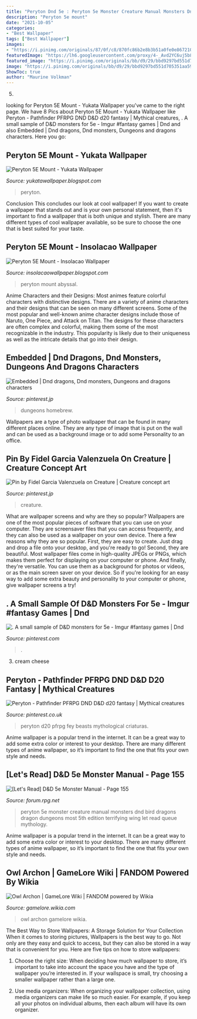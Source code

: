 ```yaml
---
title: "Peryton Dnd 5e : Peryton 5e Monster Creature Manual Monsters Dnd Bird Dragons Dragon Dungeons Most 5th Edition Terrifying Wing Let Read Queue Mythology"
description: "Peryton 5e mount"
date: "2021-10-05"
categories:
- "Best Wallpaper"
tags: ["Best Wallpaper"]
images:
- "https://i.pinimg.com/originals/87/0f/c8/870fc86b2e8b3b51a0fe0e867210830b.png"
featuredImage: "https://lh6.googleusercontent.com/proxy/4-_Avd2YC6uj5b8kkVGI6qa4I-fxbvqkn7NcddEclnIEcbU_i6kTZUfvl5KQAyrZgQ9dtZ-WvlnX-Z1uoZTxXe_9RV0h4c9Q=w1200-h630-pd"
featured_image: "https://i.pinimg.com/originals/bb/d9/29/bbd9297bd551d705351aa59d9aa11335.png"
image: "https://i.pinimg.com/originals/bb/d9/29/bbd9297bd551d705351aa59d9aa11335.png"
ShowToc: true
author: "Maurine Volkman"
---
```



5.

	

		
looking for Peryton 5E Mount - Yukata Wallpaper you've came to the right page. We have 8 Pics about Peryton 5E Mount - Yukata Wallpaper like Peryton - Pathfinder PFRPG DND D&amp;D d20 fantasy | Mythical creatures, . A small sample of D&amp;D monsters for 5e - Imgur #fantasy games | Dnd and also Embedded | Dnd dragons, Dnd monsters, Dungeons and dragons characters. Here you go:
		
    
## Peryton 5E Mount - Yukata Wallpaper

<img loading=lazy src="https://lh6.googleusercontent.com/proxy/4-_Avd2YC6uj5b8kkVGI6qa4I-fxbvqkn7NcddEclnIEcbU_i6kTZUfvl5KQAyrZgQ9dtZ-WvlnX-Z1uoZTxXe_9RV0h4c9Q=w1200-h630-pd" onerror="this.onerror=null;this.src='https://tse1.mm.bing.net/th?id=OIP.kJApUdCpCf4bZ_TgEIqeqgHaD4&amp;pid=15.1';" alt="Peryton 5E Mount - Yukata Wallpaper">

_Source: yukatawallpaper.blogspot.com_

>peryton. 

	

Conclusion
This concludes our look at cool wallpaper! If you want to create a wallpaper that stands out and is your own personal statement, then it's important to find a wallpaper that is both unique and stylish. There are many different types of cool wallpaper available, so be sure to choose the one that is best suited for your taste.

    
## Peryton 5E Mount - Insolacao Wallpaper

<img loading=lazy src="https://i.pinimg.com/originals/a8/f3/41/a8f341b1674471fcfde9d8943eab1494.jpg" onerror="this.onerror=null;this.src='https://tse3.mm.bing.net/th?id=OIP.RzrrrCQs2K6beS6U3Eng0gHaE7&amp;pid=15.1';" alt="Peryton 5E Mount - Insolacao Wallpaper">

_Source: insolacaowallpaper.blogspot.com_

>peryton mount abyssal. 

	

Anime Characters and their Designs: Most animes feature colorful characters with distinctive designs.
There are a variety of anime characters and their designs that can be seen on many different screens. Some of the most popular and well-known anime character designs include those of Naruto, One Piece, and Attack on Titan. The designs for these characters are often complex and colorful, making them some of the most recognizable in the industry. This popularity is likely due to their uniqueness as well as the intricate details that go into their design.

    
## Embedded | Dnd Dragons, Dnd Monsters, Dungeons And Dragons Characters

<img loading=lazy src="https://i.pinimg.com/originals/d2/83/3d/d2833d2cf40e9d3464e26519ab4cfa29.jpg" onerror="this.onerror=null;this.src='https://tse1.mm.bing.net/th?id=OIP.aV2jPYPDVRcTrj7aReoz0gHaKR&amp;pid=15.1';" alt="Embedded | Dnd dragons, Dnd monsters, Dungeons and dragons characters">

_Source: pinterest.jp_

>dungeons homebrew. 

	



Wallpapers are a type of photo wallpaper that can be found in many different places online. They are any type of image that is put on the wall and can be used as a background image or to add some Personality to an office.

    
## Pin By Fidel Garcia Valenzuela On Creature | Creature Concept Art

<img loading=lazy src="https://i.pinimg.com/originals/bb/d9/29/bbd9297bd551d705351aa59d9aa11335.png" onerror="this.onerror=null;this.src='https://tse3.mm.bing.net/th?id=OIP.dYkrS4ebcir_n7OrRJvTLgHaJr&amp;pid=15.1';" alt="Pin by Fidel Garcia Valenzuela on Creature | Creature concept art">

_Source: pinterest.jp_

>creature. 

	

What are wallpaper screens and why are they so popular?
Wallpapers are one of the most popular pieces of software that you can use on your computer. They are screensaver files that you can access frequently, and they can also be used as a wallpaper on your own device. There a few reasons why they are so popular. First, they are easy to create. Just drag and drop a file onto your desktop, and you're ready to go! Second, they are beautiful. Most wallpaper files come in high-quality JPEGs or PNGs, which makes them perfect for displaying on your computer or phone. And finally, they're versatile. You can use them as a background for photos or videos, or as the main screen saver on your device. So if you're looking for an easy way to add some extra beauty and personality to your computer or phone, give wallpaper screens a try!

    
## . A Small Sample Of D&amp;D Monsters For 5e - Imgur #fantasy Games | Dnd

<img loading=lazy src="https://i.pinimg.com/originals/37/28/b6/3728b6d738cb22ad814b81a73409446d.jpg" onerror="this.onerror=null;this.src='https://tse4.mm.bing.net/th?id=OIP.5S5TxUmpV3Rkho5SycaMgQHaJo&amp;pid=15.1';" alt=". A small sample of D&amp;D monsters for 5e - Imgur #fantasy games | Dnd">

_Source: pinterest.com_

>. 

	

3. cream cheese 

    
## Peryton - Pathfinder PFRPG DND D&amp;D D20 Fantasy | Mythical Creatures

<img loading=lazy src="https://i.pinimg.com/originals/87/0f/c8/870fc86b2e8b3b51a0fe0e867210830b.png" onerror="this.onerror=null;this.src='https://tse4.mm.bing.net/th?id=OIP.GNZug5rkq5t0kPLteHRG2wHaIW&amp;pid=15.1';" alt="Peryton - Pathfinder PFRPG DND D&amp;D d20 fantasy | Mythical creatures">

_Source: pinterest.co.uk_

>peryton d20 pfrpg fey beasts mythological criaturas. 

	

Anime wallpaper is a popular trend in the internet. It can be a great way to add some extra color or interest to your desktop. There are many different types of anime wallpaper, so it’s important to find the one that fits your own style and needs.

    
## [Let&#039;s Read] D&amp;D 5e Monster Manual - Page 155

<img loading=lazy src="http://taxidermicowlbear.weebly.com/uploads/2/3/7/4/23742956/5700662_orig.png" onerror="this.onerror=null;this.src='https://tse1.mm.bing.net/th?id=OIP.PWkn72XJxXghdq1e44xlqwHaFi&amp;pid=15.1';" alt="[Let&#039;s Read] D&amp;D 5e Monster Manual - Page 155">

_Source: forum.rpg.net_

>peryton 5e monster creature manual monsters dnd bird dragons dragon dungeons most 5th edition terrifying wing let read queue mythology. 

	

Anime wallpaper is a popular trend in the internet. It can be a great way to add some extra color or interest to your desktop. There are many different types of anime wallpaper, so it’s important to find the one that fits your own style and needs.

    
## Owl Archon | GameLore Wiki | FANDOM Powered By Wikia

<img loading=lazy src="https://vignette.wikia.nocookie.net/gamelore/images/4/48/Owl_Archon.jpg/revision/latest?cb=20150720013840" onerror="this.onerror=null;this.src='https://tse4.mm.bing.net/th?id=OIP.fZUGbFeEz5vaedwePafdXAHaKW&amp;pid=15.1';" alt="Owl Archon | GameLore Wiki | FANDOM powered by Wikia">

_Source: gamelore.wikia.com_

>owl archon gamelore wikia. 

	

The Best Way to Store Wallpapers: A Storage Solution for Your Collection
When it comes to storing pictures, Wallpapers is the best way to go. Not only are they easy and quick to access, but they can also be stored in a way that is convenient for you. Here are five tips on how to store wallpapers:
1) Choose the right size: When deciding how much wallpaper to store, it’s important to take into account the space you have and the type of wallpaper you’re interested in. If your wallspace is small, try choosing a smaller wallpaper rather than a large one.

2) Use media organizers: When organizing your wallpaper collection, using media organizers can make life so much easier. For example, if you keep all your photos on individual albums, then each album will have its own organizer.

